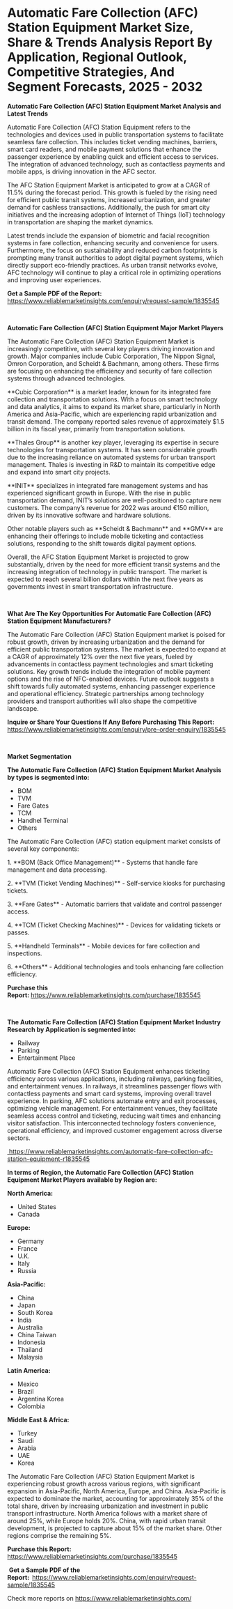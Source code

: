 <p><h1>Automatic Fare Collection (AFC) Station Equipment Market Size, Share & Trends Analysis Report By Application, Regional Outlook, Competitive Strategies, And Segment Forecasts, 2025 - 2032</h1></p><p><strong>Automatic Fare Collection (AFC) Station Equipment Market Analysis and Latest Trends</strong></p>
<p><p>Automatic Fare Collection (AFC) Station Equipment refers to the technologies and devices used in public transportation systems to facilitate seamless fare collection. This includes ticket vending machines, barriers, smart card readers, and mobile payment solutions that enhance the passenger experience by enabling quick and efficient access to services. The integration of advanced technology, such as contactless payments and mobile apps, is driving innovation in the AFC sector.</p><p>The AFC Station Equipment Market is anticipated to grow at a CAGR of 11.5% during the forecast period. This growth is fueled by the rising need for efficient public transit systems, increased urbanization, and greater demand for cashless transactions. Additionally, the push for smart city initiatives and the increasing adoption of Internet of Things (IoT) technology in transportation are shaping the market dynamics. </p><p>Latest trends include the expansion of biometric and facial recognition systems in fare collection, enhancing security and convenience for users. Furthermore, the focus on sustainability and reduced carbon footprints is prompting many transit authorities to adopt digital payment systems, which directly support eco-friendly practices. As urban transit networks evolve, AFC technology will continue to play a critical role in optimizing operations and improving user experiences.</p></p>
<p><strong>Get a Sample PDF of the Report:&nbsp;</strong> <a href="https://www.reliablemarketinsights.com/enquiry/request-sample/1835545?utm_campaign=3186&utm_medium=2&utm_source=Github&utm_content=ia&utm_term=26032025&utm_id=automatic-fare-collection-afc-station-equipment">https://www.reliablemarketinsights.com/enquiry/request-sample/1835545</a></p>
<p>&nbsp;</p>
<p><strong>Automatic Fare Collection (AFC) Station Equipment Major Market Players</strong></p>
<p><p>The Automatic Fare Collection (AFC) Station Equipment Market is increasingly competitive, with several key players driving innovation and growth. Major companies include Cubic Corporation, The Nippon Signal, Omron Corporation, and Scheidt & Bachmann, among others. These firms are focusing on enhancing the efficiency and security of fare collection systems through advanced technologies.</p><p>**Cubic Corporation** is a market leader, known for its integrated fare collection and transportation solutions. With a focus on smart technology and data analytics, it aims to expand its market share, particularly in North America and Asia-Pacific, which are experiencing rapid urbanization and transit demand. The company reported sales revenue of approximately $1.5 billion in its fiscal year, primarily from transportation solutions.</p><p>**Thales Group** is another key player, leveraging its expertise in secure technologies for transportation systems. It has seen considerable growth due to the increasing reliance on automated systems for urban transport management. Thales is investing in R&D to maintain its competitive edge and expand into smart city projects.</p><p>**INIT** specializes in integrated fare management systems and has experienced significant growth in Europe. With the rise in public transportation demand, INIT’s solutions are well-positioned to capture new customers. The company’s revenue for 2022 was around €150 million, driven by its innovative software and hardware solutions.</p><p>Other notable players such as **Scheidt & Bachmann** and **GMV** are enhancing their offerings to include mobile ticketing and contactless solutions, responding to the shift towards digital payment options.</p><p>Overall, the AFC Station Equipment Market is projected to grow substantially, driven by the need for more efficient transit systems and the increasing integration of technology in public transport. The market is expected to reach several billion dollars within the next five years as governments invest in smart transportation infrastructure.</p></p>
<p>&nbsp;</p>
<p><strong>What Are The Key Opportunities For Automatic Fare Collection (AFC) Station Equipment Manufacturers?</strong></p>
<p><p>The Automatic Fare Collection (AFC) Station Equipment market is poised for robust growth, driven by increasing urbanization and the demand for efficient public transportation systems. The market is expected to expand at a CAGR of approximately 12% over the next five years, fueled by advancements in contactless payment technologies and smart ticketing solutions. Key growth trends include the integration of mobile payment options and the rise of NFC-enabled devices. Future outlook suggests a shift towards fully automated systems, enhancing passenger experience and operational efficiency. Strategic partnerships among technology providers and transport authorities will also shape the competitive landscape.</p></p>
<p><strong>Inquire or Share Your Questions If Any Before Purchasing This Report:</strong> <a href="https://www.reliablemarketinsights.com/enquiry/pre-order-enquiry/1835545?utm_campaign=3186&utm_medium=2&utm_source=Github&utm_content=ia&utm_term=26032025&utm_id=automatic-fare-collection-afc-station-equipment">https://www.reliablemarketinsights.com/enquiry/pre-order-enquiry/1835545</a></p>
<p>&nbsp;</p>
<p><strong>Market Segmentation</strong></p>
<p><strong>The Automatic Fare Collection (AFC) Station Equipment Market Analysis by types is segmented into:</strong></p>
<p><ul><li>BOM</li><li>TVM</li><li>Fare Gates</li><li>TCM</li><li>Handhel Terminal</li><li>Others</li></ul></p>
<p><p>The Automatic Fare Collection (AFC) station equipment market consists of several key components: </p><p>1. **BOM (Back Office Management)** - Systems that handle fare management and data processing.</p><p>2. **TVM (Ticket Vending Machines)** - Self-service kiosks for purchasing tickets.</p><p>3. **Fare Gates** - Automatic barriers that validate and control passenger access.</p><p>4. **TCM (Ticket Checking Machines)** - Devices for validating tickets or passes.</p><p>5. **Handheld Terminals** - Mobile devices for fare collection and inspections. </p><p>6. **Others** - Additional technologies and tools enhancing fare collection efficiency.</p></p>
<p><strong>Purchase this Report:&nbsp;</strong><a href="https://www.reliablemarketinsights.com/purchase/1835545?utm_campaign=3186&utm_medium=2&utm_source=Github&utm_content=ia&utm_term=26032025&utm_id=automatic-fare-collection-afc-station-equipment">https://www.reliablemarketinsights.com/purchase/1835545</a></p>
<p>&nbsp;</p>
<p><strong>The Automatic Fare Collection (AFC) Station Equipment Market Industry Research by Application is segmented into:</strong></p>
<p><ul><li>Railway</li><li>Parking</li><li>Entertainment Place</li></ul></p>
<p><p>Automatic Fare Collection (AFC) Station Equipment enhances ticketing efficiency across various applications, including railways, parking facilities, and entertainment venues. In railways, it streamlines passenger flows with contactless payments and smart card systems, improving overall travel experience. In parking, AFC solutions automate entry and exit processes, optimizing vehicle management. For entertainment venues, they facilitate seamless access control and ticketing, reducing wait times and enhancing visitor satisfaction. This interconnected technology fosters convenience, operational efficiency, and improved customer engagement across diverse sectors.</p></p>
<p><a href="https://www.reliablemarketinsights.com/automatic-fare-collection-afc-station-equipment-r1835545?utm_campaign=3186&utm_medium=2&utm_source=Github&utm_content=ia&utm_term=26032025&utm_id=automatic-fare-collection-afc-station-equipment">&nbsp;https://www.reliablemarketinsights.com/automatic-fare-collection-afc-station-equipment-r1835545</a></p>
<p><strong>In terms of Region, the Automatic Fare Collection (AFC) Station Equipment Market Players available by Region are:</strong></p>
<p>
    <p> <strong> North America: </strong>
        <ul>
            <li>United States</li>
            <li>Canada</li>
        </ul>
        </p> 
    <p> <strong> Europe: </strong>
        <ul>
            <li>Germany</li>
            <li>France</li>
            <li>U.K.</li>
            <li>Italy</li>
            <li>Russia</li>
        </ul>
        </p> 
    <p> <strong> Asia-Pacific: </strong>
        <ul>
            <li>China</li>
            <li>Japan</li>
            <li>South Korea</li>
            <li>India</li>
            <li>Australia</li>
            <li>China Taiwan</li>
            <li>Indonesia</li>
            <li>Thailand</li>
            <li>Malaysia</li>
        </ul>
        </p> 
    <p> <strong> Latin America: </strong>
        <ul>
            <li>Mexico</li>
            <li>Brazil</li>
            <li>Argentina Korea</li>
            <li>Colombia</li>
        </ul>
        </p> 
    <p> <strong> Middle East & Africa: </strong>
        <ul>
            <li>Turkey</li>
            <li>Saudi</li>
            <li>Arabia</li>
            <li>UAE</li>
            <li>Korea</li>
        </ul>
    </p>
    </p>
<p><p>The Automatic Fare Collection (AFC) Station Equipment Market is experiencing robust growth across various regions, with significant expansion in Asia-Pacific, North America, Europe, and China. Asia-Pacific is expected to dominate the market, accounting for approximately 35% of the total share, driven by increasing urbanization and investment in public transport infrastructure. North America follows with a market share of around 25%, while Europe holds 20%. China, with rapid urban transit development, is projected to capture about 15% of the market share. Other regions comprise the remaining 5%.</p></p>
<p><strong>Purchase this Report: </strong><a href="https://www.reliablemarketinsights.com/purchase/1835545?utm_campaign=3186&utm_medium=2&utm_source=Github&utm_content=ia&utm_term=26032025&utm_id=automatic-fare-collection-afc-station-equipment">https://www.reliablemarketinsights.com/purchase/1835545</a></p>
<p>&nbsp;<strong>Get a Sample PDF of the Report:&nbsp;&nbsp;</strong><a href="https://www.reliablemarketinsights.com/enquiry/request-sample/1835545?utm_campaign=3186&utm_medium=2&utm_source=Github&utm_content=ia&utm_term=26032025&utm_id=automatic-fare-collection-afc-station-equipment">https://www.reliablemarketinsights.com/enquiry/request-sample/1835545</a></p>
<p><strong></strong></p>
<p>Check more reports on <a href="https://www.reliablemarketinsights.com/?utm_campaign=3186&utm_medium=2&utm_source=Github&utm_content=ia&utm_term=26032025&utm_id=automatic-fare-collection-afc-station-equipment">https://www.reliablemarketinsights.com/</a></p>